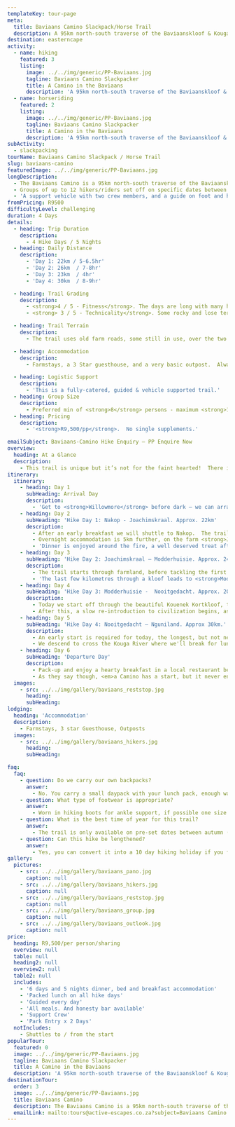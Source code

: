 ```yaml
---
templateKey: tour-page
meta:
  title: Baviaans Camino Slackpack/Horse Trail
  description: A 95km north-south traverse of the Baviaanskloof & Kouga Mountains, between the towns of Willowmore and Kareedouw in the Eastern Cape, South Africa.
destination: easterncape
activity:
  - name: hiking
    featured: 3
    listing:
      image: ../../img/generic/PP-Baviaans.jpg
      tagline: Baviaans Camino Slackpacker
      title: A Camino in the Baviaans
      description: 'A 95km north-south traverse of the Baviaanskloof & Kouga Mountains done on foot or horse back. Scheduled departure dates during Autumn and Spring, with a min of 8 persons - maximum 14 per group.'
  - name: horseriding
    featured: 2
    listing:
      image: ../../img/generic/PP-Baviaans.jpg
      tagline: Baviaans Camino Slackpacker
      title: A Camino in the Baviaans
      description: 'A 95km north-south traverse of the Baviaanskloof & Kouga Mountains done on foot or horse back. Scheduled departure dates during Autumn and Spring, with a min of 8 persons - maximum 14 per group.'    
subActivity:
  - slackpacking
tourName: Baviaans Camino Slackpack / Horse Trail
slug: baviaans-camino
featuredImage: ../../img/generic/PP-Baviaans.jpg
longDescription:
  - The Baviaans Camino is a 95km north-south traverse of the Baviaanskloof Mountains and Kouga Mountain Range, between the towns of Willowmore and Kareedouw in the Eastern Cape, South Africa.  The trail uses the only ‘road’ over the Baviaanskloof Mountain, making this a unique adventure.
  - Groups of up to 12 hikers/riders set off on specific dates between March and October, of which 6 can choose to do the trail on horseback.
  - 'A support vehicle with two crew members, and a guide on foot and horseback accompany the groups.  Although not difficult, there is a total elevation of 3600m over the four days. It is not a technical hike, but hikers do need be fit and have a good level of endurance to take on this trail.'
fromPricing: R9500
difficultyLevel: challenging
duration: 4 Days
details:
  - heading: Trip Duration
    description:
      - 4 Hike Days / 5 Nights
  - heading: Daily Distance
    description:
      - 'Day 1: 22km / 5-6.5hr'
      - 'Day 2: 26km  / 7-8hr'
      - 'Day 3: 23km  / 4hr'
      - 'Day 4: 30km  / 8-9hr'

  - heading: Trail Grading
    description:
      - <strong>4 / 5 - Fitness</strong>. The days are long with many hills.  Multi-day hike experience and endurance needed
      - <strong> 3 / 5 - Technicality</strong>. Some rocky and lose terrain, and hot dry conditions

  - heading: Trail Terrain
    description:
      - The trail uses old farm roads, some still in use, over the two mountain ranges.  It is often rocky, but with amazing vistas.  You will hike through 7 of the 9 plant biomes found in the country.

  - heading: Accommodation
    description:
      - Farmstays, a 3 Star guesthouse, and a very basic outpost.  Always flushing toilets and hot water.

  - heading: Logistic Support
    description:
      - 'This is a fully-catered, guided & vehicle supported trail.'
  - heading: Group Size
    description:
      - Preferred min of <strong>8</strong> persons - maximum <strong>12</strong> per single group
  - heading: Pricing
    description:
      - '<strong>R9,500/pp</strong>.  No single supplements.'

emailSubject: Baviaans-Camino Hike Enquiry – PP Enquire Now
overview:
  heading: At a Glance
  description:
    - This trail is unique but it’s not for the faint hearted!  There is no easy exit, unless it’s a major medical emergency.  There is hardly any cell reception, which is great to ‘be in the moment’ and truly shut-off from the noise of our busy lives. Catering will be wholesome and hearty – warm breakfasts, packed lunches and braai's or potjies for dinners.
itinerary:
  itinerary:
    - heading: Day 1
      subHeading: Arrival Day
      description:
        - 'Get to <strong>Willowmore</strong> before dark – we can arrange shuttles leaving from Kareedouw either before or after the hike, to suit your travel arrangements.  Dinner is served at 18h30.'
    - heading: Day 2
      subHeading: 'Hike Day 1: Nakop - Joachimskraal. Approx. 22km'
      description:
        - After an early breakfast we will shuttle to Nakop.  The trail starts with a 400m climb over the first 4km, traversing the Baviaanskloof Mountains, followed by a 7km descent into the Kloof.
        - Overnight accommodation is 5km further, on the farm <strong>Joachimskraal</strong> in an old farmhouse.
        - 'Dinner is enjoyed around the fire, a well deserved treat after a challenging day.'
    - heading: Day 3
      subHeading: 'Hike Day 2: Joachimskraal – Modderhuisie. Approx. 24km.'
      description:
        - The trail starts through farmland, before tackling the first two winding uphills of the day.  After lunch (provided by support vehicle), civilization is forgotten again, as you start the traverse of the Kouga Mountain Range  - offering uninterrupted views into the Klein Kommando and Tjandokloofs.  Moving from thorntrees to aloes, cycads, proteas and spekboom, 95 bird species have been counted along this route.
        - 'The last few kilometres through a kloof leads to <strong>Modderhuisie</strong> at Entkraal, where we all sleep on bunk beds in a small outpost consisting of 3 rooms.'
    - heading: Day 4
      subHeading: 'Hike Day 3: Modderhuisie -  Nooitgedacht. Approx. 20km. '
      description:
        - Today we start off through the beautiful Kouenek Kortkloof, towards the Joubertskraal River, before tackling the Kouenek to the highest point - a steep mountain with many false summits.
        - After this, a slow re-introduction to civilization begins, as you enter the remote farming community of the <strong>Nooitgedacht</strong>.  We tackle a last up and down for the day, before arriving at our farmhouse for the night.
    - heading: Day 5
      subHeading: 'Hike Day 4: Nooitgedacht – Nguniland. Approx 30km.'
      description:
        - An early start is required for today, the longest, but not necessarily the most difficult.  The trail wanders along the Ragels River, before heading up Moordenaarskloof. 
        - We descend to cross the Kouga River where we'll break for lunch. Then continue to our last night's accommodation through a beautiful fynbos kloof and along the old Pospad (mail trail). Toast to the trail with a final night braai at <strong>Nguniland Guest Farm</strong>.
    - heading: Day 6
      subHeading: 'Departure Day'
      description:
        - Pack-up and enjoy a hearty breakfast in a local restaurant before starting our journey back to the real world.  
        - As they say though, <em>a Camino has a start, but it never ends.</em>
  images:
    - src: ../../img/gallery/baviaans_reststop.jpg
      heading:
      subHeading:
lodging:
  heading: 'Accommodation'
  description:
    - Farmstays, 3 star Guesthouse, Outposts
  images:
    - src: ../../img/gallery/baviaans_hikers.jpg
      heading:
      subHeading:

faq:
  faq:
    - question: Do we carry our own backpacks?
      answer:
        - No. You carry a small daypack with your lunch pack, enough water and own emergency equipment while the support vehicle transports your main luggage.  The vehicle ahead will also stop approx every 2 hours for refreshments and lunch out on the trail.
    - question: What type of footwear is appropriate?
      answer:
        - Worn in hiking boots for ankle support, if possible one size bigger than normal.  The terrain is rocky so you will need the support of a proper boot.
    - question: What is the best time of year for this trail?
      answer:
        - The trail is only available on pre-set dates between autumn (Mar-May) and Spring (Oct) due to extreme summer temperatures.
    - question: Can this hike be lengthened?
      answer:
        - Yes, you can convert it into a 10 day hiking holiday if you follow it up with the Chokka Trail.
gallery:
  pictures:
    - src: ../../img/gallery/baviaans_pano.jpg
      caption: null
    - src: ../../img/gallery/baviaans_hikers.jpg
      caption: null
    - src: ../../img/gallery/baviaans_reststop.jpg
      caption: null
    - src: ../../img/gallery/baviaans_group.jpg
      caption: null
    - src: ../../img/gallery/baviaans_outlook.jpg
      caption: null
price:
  heading: R9,500/per person/sharing
  overview: null
  table: null
  heading2: null
  overview2: null
  table2: null
  includes:
    - '6 days and 5 nights dinner, bed and breakfast accommodation'
    - 'Packed lunch on all hike days'
    - 'Guided every day'
    - 'All meals. And honesty bar available'
    - 'Support Crew'
    - 'Park Entry x 2 Days'
  notIncludes:
    - Shuttles to / from the start
popularTour:
  featured: 0
  image: ../../img/generic/PP-Baviaans.jpg
  tagline: Baviaans Camino Slackpacker
  title: A Camino in the Baviaans
  description: 'A 95km north-south traverse of the Baviaanskloof & Kouga Mountains done on foot or horse back. Scheduled departure dates during Autumn and Spring, with a min of 8 persons - maximum 14 per group.'
destinationTour:
  order: 3
  image: ../../img/generic/PP-Baviaans.jpg
  title: Baviaans Camino
  description: The Baviaans Camino is a 95km north-south traverse of the Baviaanskloof Mountains and Kouga Mountain Range, between the towns of Willowmore and Kareedouw in the Eastern Cape, South Africa.  Groups of up to 12 hikers set off on specific dates between March and October, of which 6 can choose to do the trail on horseback.
  emailLink: mailto:tours@active-escapes.co.za?subject=Baviaans Camino – EC Highlands Destination Listing
---
```

